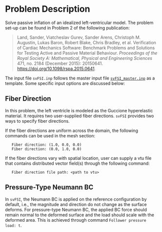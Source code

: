 
# **Problem Description**

Solve passive inflation of an idealized left-ventricular model. The problem set-up can be found in Problem 2 of the following publication:

> Land, Sander, Viatcheslav Gurev, Sander Arens, Christoph M. Augustin, Lukas Baron, Robert Blake, Chris Bradley, et al.  Verification of Cardiac Mechanics Software: Benchmark Problems and Solutions for Testing Active and Passive Material Behaviour.  *Proceedings of the Royal Society A: Mathematical, Physical and Engineering Sciences* 471, no. 2184 (December 2015): 20150641. https://doi.org/10.1098/rspa.2015.0641.

The input file `svFSI.inp` follows the master input file [`svFSI_master.inp`](./svFSI_master.inp) as a template. Some specific input options are discussed below:

## Fiber Direction

In this problem, the left ventricle is modeled as the Guccione hyperelastic material. It requires two user-supplied fiber directions. `svFSI` provides two ways to specify fiber directions. 

If the fiber directions are uniform across the domain, the following commands can be used in the mesh section:

```
   Fiber direction: (1.0, 0.0, 0.0)
   Fiber direction: (0.0, 1.0, 0.0)
```

If the fiber directions vary with spatial location, user can supply a vtu file that contains distributed vector field(s) through the following command:

 ```
    Fiber direction file path: <path to vtu>
 ```

## Pressure-Type Neumann BC

In `svFSI`, the Neumann BC is applied on the reference configuration by default, i.e., the magnitude and direction do not change as the surface deforms. For pressure-type Neumann BC, the applied BC force should remain normal to the deformed surface and the load should scale with the deformed area.  This is achieved through command `Follower pressure load: t`.
